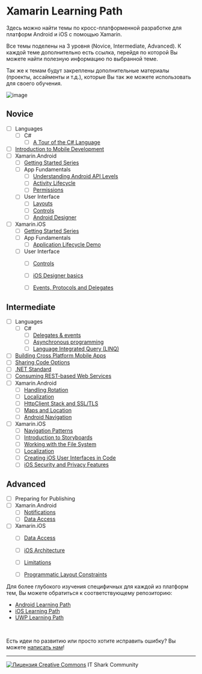 # Xamarin Learning Path

Здесь можно найти темы по кросс-платформенной разработке для платформ Android и iOS с помощью Xamarin.

Все темы поделены на 3 уровня (Novice, Intermediate, Advanced). К каждой теме дополнительно есть ссылка, перейдя по которой Вы можете найти полезную информацию по выбранной теме.

Так же к темам будут закреплены дополнительные материалы (проекты, ассайменты и т.д.), которые Вы так же можете использовать для своего обучения.

![image](https://www.thurrott.com/wp-content/uploads/2017/03/xam-univ.jpg)

## Novice
- [ ] Languages
    - [ ] C#
        - [ ] [A Tour of the C# Language](https://docs.microsoft.com/en-us/dotnet/csharp/tour-of-csharp/)
- [ ] [Introduction to Mobile Development](https://docs.microsoft.com/en-us/xamarin/cross-platform/get-started/introduction-to-mobile-development)
- [ ] Xamarin.Android
    - [ ] [Getting Started Series](https://docs.microsoft.com/en-us/xamarin/android/get-started/index)
    - [ ] App Fundamentals
        - [ ] [Understanding Android API Levels](https://docs.microsoft.com/en-us/xamarin/android/app-fundamentals/android-api-levels)
        - [ ] [Activity Lifecycle](https://docs.microsoft.com/en-us/xamarin/android/app-fundamentals/activity-lifecycle/)
        - [ ] [Permissions](https://docs.microsoft.com/en-us/xamarin/android/app-fundamentals/permissions)
    - [ ] User Interface
        - [ ] [Layouts](https://docs.microsoft.com/en-us/xamarin/android/user-interface/layouts/index)
        - [ ] [Controls](https://docs.microsoft.com/en-us/xamarin/android/user-interface/controls/)
        - [ ] [Android Designer](https://docs.microsoft.com/en-us/xamarin/android/user-interface/android-designer/index)
- [ ] Xamarin.iOS
    - [ ] [Getting Started Series](https://docs.microsoft.com/en-us/xamarin/ios/get-started/index)
    - [ ] App Fundamentals
        - [ ] [Application Lifecycle Demo](https://docs.microsoft.com/en-us/xamarin/ios/app-fundamentals/backgrounding/application-lifecycle-demo)
    - [ ] User Interface
        - [ ] [Controls](https://docs.microsoft.com/en-us/xamarin/ios/user-interface/controls/index)
        - [ ] [iOS Designer basics](https://docs.microsoft.com/en-us/xamarin/ios/user-interface/designer/introduction)
        - [ ] [Events, Protocols and Delegates](https://docs.microsoft.com/en-us/xamarin/ios/app-fundamentals/delegates-protocols-and-events)

        
## Intermediate

- [ ] Languages
    - [ ] C#
        - [ ] [Delegates & events](https://docs.microsoft.com/en-us/dotnet/csharp/delegates-events)
        - [ ] [Asynchronous programming](https://docs.microsoft.com/en-us/dotnet/csharp/async)
        - [ ] [Language Integrated Query (LINQ)](https://docs.microsoft.com/en-us/dotnet/csharp/linq/)
- [ ] [Building Cross Platform Mobile Apps](https://docs.microsoft.com/en-us/xamarin/cross-platform/app-fundamentals/building-cross-platform-applications/index)
- [ ] [Sharing Code Options](https://docs.microsoft.com/en-us/xamarin/cross-platform/app-fundamentals/code-sharing)
- [ ] [.NET Standard](https://docs.microsoft.com/en-us/xamarin/cross-platform/app-fundamentals/net-standard?tabs=vswin)
- [ ] [Consuming REST-based Web Services](https://docs.microsoft.com/en-us/xamarin/xamarin-forms/data-cloud/consuming/rest)
- [ ] Xamarin.Android
    - [ ] [Handling Rotation](https://docs.microsoft.com/en-us/xamarin/android/app-fundamentals/handling-rotation)
    - [ ] [Localization](https://docs.microsoft.com/en-us/xamarin/android/app-fundamentals/localization)
    - [ ] [HttpClient Stack and SSL/TLS](https://docs.microsoft.com/en-us/xamarin/android/app-fundamentals/http-stack?tabs=vswin)
    - [ ] [Maps and Location](https://docs.microsoft.com/en-us/xamarin/android/platform/maps-and-location/)
    - [ ] [Android Navigation](https://www.slideshare.net/JamesMontemagno/evolve-2014-effective-navigation-in-xamarin-android)
- [ ] Xamarin.iOS
    - [ ] [Navigation Patterns](https://dailydotnettips.com/2016/07/12/understanding-the-navigation-pattern-for-ios-mobile-app-development/)
    - [ ] [Introduction to Storyboards](https://docs.microsoft.com/en-us/xamarin/ios/user-interface/storyboards/?tabs=vsmac)
    - [ ] [Working with the File System](https://docs.microsoft.com/en-us/xamarin/ios/app-fundamentals/file-system)
    - [ ] [Localization](https://docs.microsoft.com/en-us/xamarin/ios/app-fundamentals/localization/index)
    - [ ] [Creating iOS User Interfaces in Code](https://docs.microsoft.com/en-us/xamarin/ios/app-fundamentals/ios-code-only?tabs=vswin)
    - [ ] [iOS Security and Privacy Features](https://docs.microsoft.com/en-us/xamarin/ios/app-fundamentals/security-privacy?tabs=vswin)

## Advanced

- [ ] Preparing for Publishing
- [ ] Xamarin.Android
    - [ ] [Notifications](https://docs.microsoft.com/en-us/xamarin/android/app-fundamentals/notifications/)
    - [ ] [Data Access](https://docs.microsoft.com/en-us/xamarin/android/data-cloud/data-access/index)
- [ ] Xamarin.iOS
    - [ ] [Data Access](https://docs.microsoft.com/en-us/xamarin/ios/data-cloud/data/index)
    - [ ] [iOS Architecture](https://docs.microsoft.com/en-us/xamarin/ios/internals/architecture)
    - [ ] [Limitations](https://docs.microsoft.com/en-us/xamarin/ios/internals/limitations)
    - [ ] [Programmatic Layout Constraints](https://docs.microsoft.com/en-us/xamarin/ios/user-interface/programmatic-layout-constraints)



Для более глубокого изучения специфичных для каждой из платформ тем, Вы можете обратиться к соответствующему репозиторию:
- [Android Learning Path](https://github.com/it-shark-pro/mobile-android/blob/master/learning-path.md)
- [iOS Learning Path](https://github.com/it-shark-pro/mobile-ios/blob/master/learning-path.md)
- [UWP Learning Path](https://github.com/it-shark-pro/mobile-uwp/blob/master/learning-path.md)

&nbsp;

Есть идеи по развитию или просто хотите исправить ошибку? Вы можете [написать нам](https://github.com/it-shark-pro/mobile-xamarin/issues/new)!

---
[![Лицензия Creative Commons](https://i.creativecommons.org/l/by/4.0/80x15.png)](http://creativecommons.org/licenses/by/4.0/) IT Shark Community
